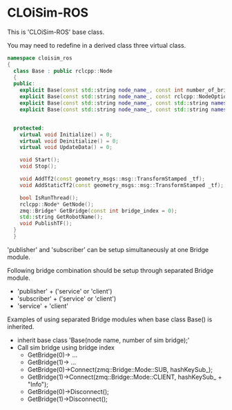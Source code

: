 # CLOiSim-ROS

This is 'CLOiSim-ROS' base class.

You may need to redefine in a derived class three virtual class.

```c++
namespace cloisim_ros
{
  class Base : public rclcpp::Node
  {
  public:
    explicit Base(const std::string node_name_, const int number_of_bridges = 1);
    explicit Base(const std::string node_name_, const rclcpp::NodeOptions &options_, const int number_of_bridges = 1);
    explicit Base(const std::string node_name_, const std::string namespace_, const int number_of_bridges = 1);
    explicit Base(const std::string node_name_, const std::string namespace_, const rclcpp::NodeOptions &options_, const int number_of_bridges = 1);


  protected:
    virtual void Initialize() = 0;
    virtual void Deinitialize() = 0;
    virtual void UpdateData() = 0;

    void Start();
    void Stop();

    void AddTf2(const geometry_msgs::msg::TransformStamped _tf);
    void AddStaticTf2(const geometry_msgs::msg::TransformStamped _tf);

    bool IsRunThread();
    rclcpp::Node* GetNode();
    zmq::Bridge* GetBridge(const int bridge_index = 0);
    std::string GetRobotName();
    void PublishTF();
  }
  }
```

'publisher' and 'subscriber' can be setup simultaneously at one Bridge module.

Following bridge combination should be setup through separated Bridge module.

- 'publisher' + ('service' or 'client')
- 'subscriber' + ('service' or 'client')
- 'service' + 'client'

Examples of using separated Bridge modules when base class Base() is inherited.

- inherit base class 'Base(node name, number of sim bridge);'
- Call sim bridge using bridge index
  - GetBridge(0)-> ...
  - GetBridge(1)-> ...
  - GetBridge(0)->Connect(zmq::Bridge::Mode::SUB, hashKeySub_);
  - GetBridge(1)->Connect(zmq::Bridge::Mode::CLIENT, hashKeySub_ + "Info");
  - GetBridge(0)->Disconnect();
  - GetBridge(1)->Disconnect();
